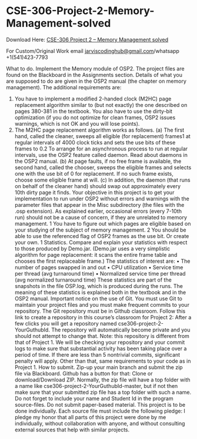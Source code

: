 # CSE-306-Project-2-Memory-Management-solved

Download Here: [CSE-306 Project 2 – Memory Management solved](https://jarviscodinghub.com/assignment/project-2-memory-management-solution/)

For Custom/Original Work email jarviscodinghub@gmail.com/whatsapp +1(541)423-7793

What to do. Implement the Memory module of OSP2.
The project files are found on the Blackboard in the Assignments section.
Details of what you are supposed to do are given in the OSP2 manual (the chapter on memory
management). The additional requirements are:
1. You have to implement a modified 2-handed clock (M2HC) page replacement algorithm
similar to (but not exactly) the one described on pages 380-381 in the textbook. You also
have to use the dirty-bit optimization (if you do not optimize for clean frames, OSP2 issues
warnings, which is not OK and you will lose points).
2. The M2HC page replacement algorithm works as follows.
(a) The first hand, called the cleaner, sweeps all eligible (for replacement) frames1 at
regular intervals of 4000 clock ticks and sets the use bits of these frames to 0.2 To
arrange for an asynchronous process to run at regular intervals, use the OSP2 feature
called daemon. Read about daemons in the OSP2 manual.
(b) At page faults, if no free frame is available, the second hand, called the chooser, sweeps
the eligible frames and selects one with the use bit of 0 for replacement. If no such
frame exists, choose some eligible frame at will.
(c) In addition, the daemon (that runs on behalf of the cleaner hand) should swap out
approximately every 10th dirty page it finds.
Your objective in this project is to get your implementation to run under OSP2 without errors
and warnings with the parameter files that appear in the Misc subdirectory (the files with the
.osp extension). As explained earlier, occasional errors (every 7-10th run) should not be a cause
of concern, if they are unrelated to memory management.
1 You have to figure out which pages are eligible based on your studying of the subject of memory management.
2 You should be able to use the referenced flag of OSP2 frames as the use bit. Or create your own.
1
Statistics. Compare and explain your statistics with respect to those produced by Demo.jar.
(Demo.jar uses a very simplistic algorithm for page replacement: it scans the entire frame table
and chooses the first replaceable frame.) The statistics of interest are:
• The number of pages swapped in and out
• CPU utilization
• Service time per thread (avg turnaround time)
• Normalized service time per thread (avg normalized turnaround time)
These statistics are part of the snapshots in the file OSP.log, which is produced during the runs.
The meaning of these statistics is explained both in the textbook and in the OSP2 manual.
Important notice on the use of Git. You must use Git to maintain your project files and
you must make frequent commits to your repository. The Git repository must be in Github
classroom. Follow this link to create a repository in this course’s classroom for Project 2:
After a few clicks you will get a repository named cse306-project-2-YourGuthubId. The repository will automatically become private and you should not attempt to change that. Note: this
repository is different from that of Project 1.
We will be checking your repository and your commit logs to make sure that substantial
activity has been taking place over a period of time. If there are less than 5 nontrivial commits,
significant penalty will apply. Other than that, same requirements to your code as in Project 1.
How to submit. Zip-up your main branch and submit the zip file via Blackboard. Github
has a button for that: Clone or download/Download ZIP. Normally, the zip file will have a top
folder with a name like cse306-project-2-YourGuthubId-master, but if not then make sure
that your submitted zip file has a top folder with such a name. Do not forget to include your
name and Student Id in the program source-files. Do not submit paper-based material.
This project is to be done individually. Each source file must include the following pledge:
I pledge my honor that all parts of this project were done by me individually, without collaboration with anyone, and without consulting external
sources that help with similar projects.

